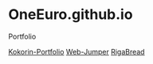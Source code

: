 # OneEuro.github.io
Portfolio

[Kokorin-Portfolio](https://oneeuro.github.io/github/ "Portfolio")
[Web-Jumper](https://oneeuro.github.io/JumpingMan/)
[RigaBread](https://oneeuro.github.io/RigaBread/)
